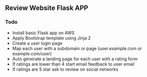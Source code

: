 ## Review Website Flask APP

### Todo

- Install basic Flask app on AWS
- Apply Bootstrap template using Jinja 2 
- Create a user login page
- Map each user with a subdomain or page (user.example.com or example.com/user)
- Auto generate a landing page for each user with a rating form
- If ratings are lower than 4 start email feedback to user email
- If ratings are 5 star ask to review on social networks
